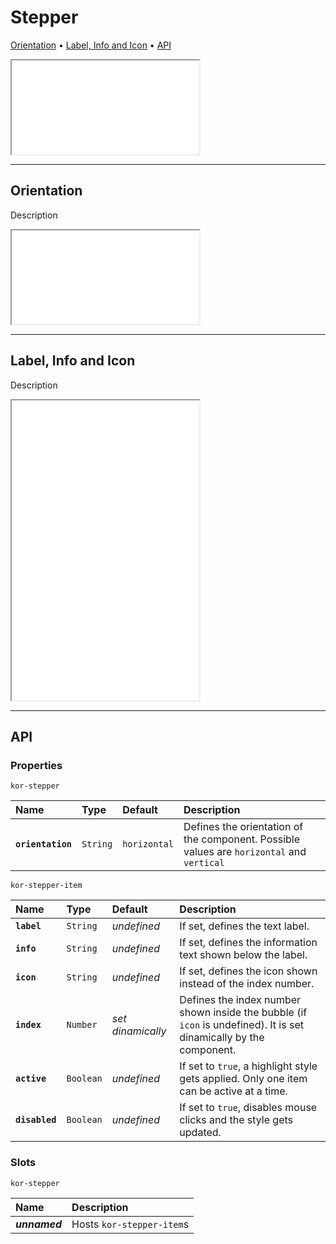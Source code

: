 # Stepper

[Orientation](components/stepper#orientation) • [Label, Info and Icon](components/stepper#label,-info-and-icon) • [API](components/stepper#api)

<iframe src="./assets/docs/components/stepper/main.html"></iframe>

---

## Orientation

Description

<iframe src="./assets/docs/components/stepper/orientation.html"></iframe>

---

## Label, Info and Icon

Description

<iframe src="./assets/docs/components/stepper/label-info-and-icon.html" height="480px"></iframe>

---

## API

### Properties

`kor-stepper`

| Name | Type | Default | Description |
| :-- | :-- | :-- | :-- |
| **`orientation`** | `String` | `horizontal` | Defines the orientation of the component. Possible values are `horizontal` and `vertical` |

`kor-stepper-item`

| Name | Type | Default | Description |
| :-- | :-- | :-- | :-- |
| **`label`** | `String` | _undefined_ | If set, defines the text label. |
| **`info`** | `String` | _undefined_ | If set, defines the information text shown below the label. |
| **`icon`** | `String` | _undefined_ | If set, defines the icon shown instead of the index number. |
| **`index`** | `Number` | _set dinamically_ | Defines the index number shown inside the bubble (if `icon` is undefined). It is set dinamically by the component. |
| **`active`** | `Boolean` | _undefined_ | If set to `true`, a highlight style gets applied. Only one item can be active at a time. |
| **`disabled`** | `Boolean` | _undefined_ | If set to `true`, disables mouse clicks and the style gets updated. |

### Slots

`kor-stepper`

| Name | Description |
| :-- | :-- |
| **_unnamed_** | Hosts `kor-stepper-item`s |
